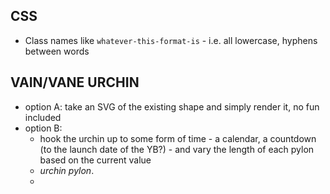 ## CSS

- Class names like `whatever-this-format-is` - i.e. all lowercase, hyphens between words

## VAIN/VANE URCHIN

- option A: take an SVG of the existing shape and simply render it, no fun included
- option B: 
    - hook the urchin up to some form of time - a calendar, a countdown (to the launch date of the YB?) - and vary the length of each pylon based on the current value
    - *urchin pylon*.
    - 